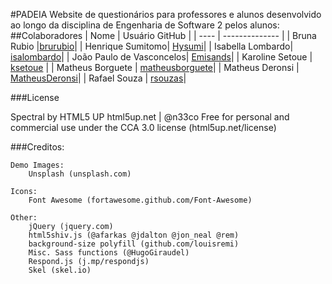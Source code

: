 ﻿#PADEIA
Website de questionários para professores e alunos desenvolvido ao longo da disciplina de Engenharia de Software 2
pelos alunos:
##Colaboradores
| Nome | Usuário GitHub |
| ---- | -------------- |
| Bruna Rubio |[brurubio](https://github.com/brurubio)|
| Henrique Sumitomo| [Hysumi](https://github.com/Hysumi)|
| Isabella Lombardo| [isalombardo](https://github.com/isalombardo)|
| João Paulo de Vasconcelos| [Emisands](https://github.com/Emisands)|
| Karoline Setoue | [ksetoue](https://github.com/ksetoue) |
| Matheus Borguete | [matheusborguete](https://github.com/matheusborguete)|
| Matheus Deronsi | [MatheusDeronsi](https://github.com/MatheusDeronsi)|
| Rafael Souza | [rsouzas](https://github.com/rsouzas)|

###License

Spectral by HTML5 UP
html5up.net | @n33co
Free for personal and commercial use under the CCA 3.0 license (html5up.net/license)

###Creditos:

	Demo Images:
		Unsplash (unsplash.com)

	Icons:
		Font Awesome (fortawesome.github.com/Font-Awesome)

	Other:
		jQuery (jquery.com)
		html5shiv.js (@afarkas @jdalton @jon_neal @rem)
		background-size polyfill (github.com/louisremi)
		Misc. Sass functions (@HugoGiraudel)
		Respond.js (j.mp/respondjs)
		Skel (skel.io)
